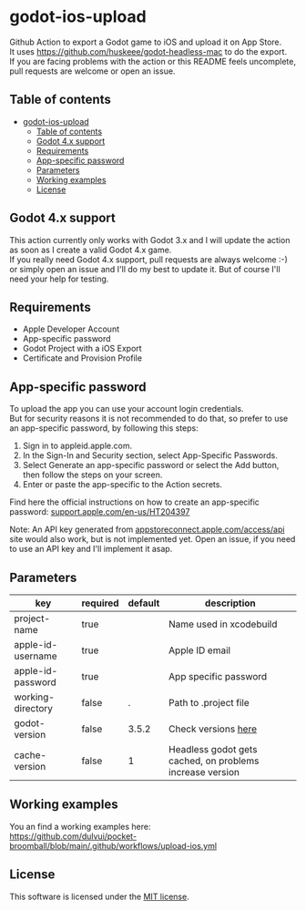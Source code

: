 # godot-ios-upload
Github Action to export a Godot game to iOS and upload it on App Store.  
It uses https://github.com/huskeee/godot-headless-mac to do the export.  
If you are facing problems with the action or this README feels uncomplete, pull requests are welcome or open an issue.

## Table of contents
- [godot-ios-upload](#godot-ios-upload)
  - [Table of contents](#table-of-contents)
  - [Godot 4.x support](#godot-4x-support)
  - [Requirements](#requirements)
  - [App-specific password](#app-specific-password)
  - [Parameters](#parameters)
  - [Working examples](#working-examples)
  - [License](#license)


## Godot 4.x support
This action currently only works with Godot 3.x and I will update the action as soon as I create a valid Godot 4.x game.  
If you really need Godot 4.x support, pull requests are always welcome :-) or simply open an issue and I'll do my best to update it. But of course I'll need your help for testing.

## Requirements
 - Apple Developer Account
 - App-specific password
 - Godot Project with a iOS Export
 - Certificate and Provision Profile


## App-specific password
To upload the app you can use your account login credentials.  
But for security reasons it is not recommended to do that, so prefer to use an app-specific password, by following this steps:
1. Sign in to appleid.apple.com.
2. In the Sign-In and Security section, select App-Specific Passwords.
3. Select Generate an app-specific password or select the Add button, then follow the steps on your screen.
4. Enter or paste the app-specific to the Action secrets.

Find here the official instructions on how to create an app-specific password:
[support.apple.com/en-us/HT204397](https://support.apple.com/en-us/HT204397)

Note: An API key generated from [appstoreconnect.apple.com/access/api](https://appstoreconnect.apple.com/access/api) site would also work, but is not implemented yet. Open an issue, if you need to use an API key and I'll implement it asap.


## Parameters
| key | required | default | description |
| ----|----------|---------|-------------|
| project-name | true |  | Name used in xcodebuild |
| apple-id-username | true |   | Apple ID email |
| apple-id-password | true |   | App specific password |
| working-directory | false | . | Path to .project file |
| godot-version | false | 3.5.2 | Check versions [here](https://github.com/huskeee/godot-headless-mac/releases) |
| cache-version | false | 1 | Headless godot gets cached, on problems increase version |

## Working examples
You an find a working examples here:  
https://github.com/dulvui/pocket-broomball/blob/main/.github/workflows/upload-ios.yml

## License
This software is licensed under the [MIT license](LICENSE).